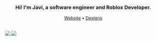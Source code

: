 <h3 align="center">Hi! I'm Javi, a software engineer and Roblox Developer.</h3>

<p align="center">
  <a href="https://dig1t.io">Website</a> •
  <a href="https://instagram.com/dig1t_">Designs</a>
</p>

<br />

<a href="#">
  <img align="center" src="https://github-readme-stats.vercel.app/api/wakatime?username=dig1t&layout=compact&show_icons=true&theme=radical" />
  <img align="center" src="https://github-readme-stats.vercel.app/api/top-langs/?username=dig1t&layout=compact&theme=radical" />
</a>
